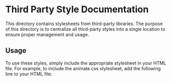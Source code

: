 # Third Party Style Documentation

This directory contains stylesheets from third-party libraries. The purpose of this directory is to centralize all third-party styles into a single location to ensure proper management and usage.

## Usage

To use these styles, simply include the appropriate stylesheet in your HTML file. For example, to include the animate.css stylesheet, add the following line to your HTML file:

